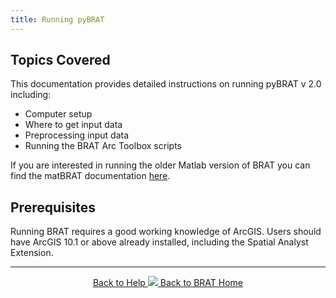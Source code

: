 ```yaml
---
title: Running pyBRAT
---
```

## Topics Covered

This documentation provides detailed instructions on running pyBRAT v 2.0 including:
- Computer setup
- Where to get input data
- Preprocessing input data
- Running the BRAT Arc Toolbox scripts

If you are interested in running the older Matlab version of BRAT you can find the matBRAT documentation [here](https://riverscapes.github.io/matBRAT/).

## Prerequisites

Running BRAT requires a good working knowledge of ArcGIS.  Users should have ArcGIS 10.1 or above already installed, including the Spatial Analyst Extension.


------
<div align="center">
	<a class="hollow button" href="{{ site.baseurl }}/Documentation"><i class="fa fa-info-circle"></i> Back to Help </a>
	<a class="hollow button" href="{{ site.baseurl }}/"><img src="{{ site.baseurl }}/assets/images/favicons/favicon-16x16.png">  Back to BRAT Home </a>  
</div>




